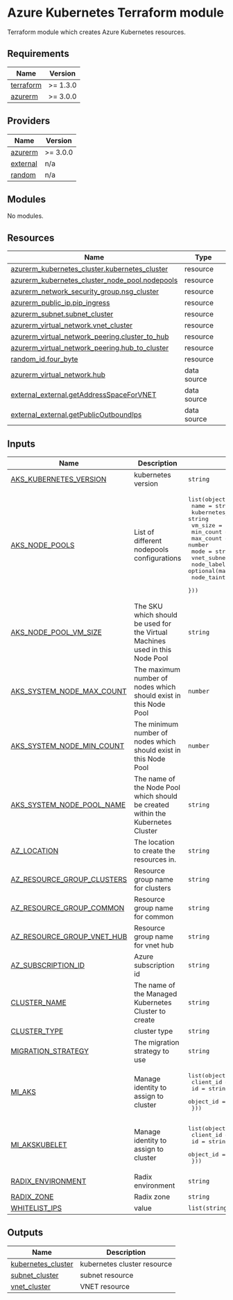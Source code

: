 # Azure Kubernetes Terraform module

Terraform module which creates Azure Kubernetes resources.

<!-- BEGIN_TF_DOCS -->
## Requirements

| Name | Version |
|------|---------|
| <a name="requirement_terraform"></a> [terraform](#requirement\_terraform) | >= 1.3.0 |
| <a name="requirement_azurerm"></a> [azurerm](#requirement\_azurerm) | >= 3.0.0 |

## Providers

| Name | Version |
|------|---------|
| <a name="provider_azurerm"></a> [azurerm](#provider\_azurerm) | >= 3.0.0 |
| <a name="provider_external"></a> [external](#provider\_external) | n/a |
| <a name="provider_random"></a> [random](#provider\_random) | n/a |

## Modules

No modules.

## Resources

| Name | Type |
|------|------|
| [azurerm_kubernetes_cluster.kubernetes_cluster](https://registry.terraform.io/providers/hashicorp/azurerm/latest/docs/resources/kubernetes_cluster) | resource |
| [azurerm_kubernetes_cluster_node_pool.nodepools](https://registry.terraform.io/providers/hashicorp/azurerm/latest/docs/resources/kubernetes_cluster_node_pool) | resource |
| [azurerm_network_security_group.nsg_cluster](https://registry.terraform.io/providers/hashicorp/azurerm/latest/docs/resources/network_security_group) | resource |
| [azurerm_public_ip.pip_ingress](https://registry.terraform.io/providers/hashicorp/azurerm/latest/docs/resources/public_ip) | resource |
| [azurerm_subnet.subnet_cluster](https://registry.terraform.io/providers/hashicorp/azurerm/latest/docs/resources/subnet) | resource |
| [azurerm_virtual_network.vnet_cluster](https://registry.terraform.io/providers/hashicorp/azurerm/latest/docs/resources/virtual_network) | resource |
| [azurerm_virtual_network_peering.cluster_to_hub](https://registry.terraform.io/providers/hashicorp/azurerm/latest/docs/resources/virtual_network_peering) | resource |
| [azurerm_virtual_network_peering.hub_to_cluster](https://registry.terraform.io/providers/hashicorp/azurerm/latest/docs/resources/virtual_network_peering) | resource |
| [random_id.four_byte](https://registry.terraform.io/providers/hashicorp/random/latest/docs/resources/id) | resource |
| [azurerm_virtual_network.hub](https://registry.terraform.io/providers/hashicorp/azurerm/latest/docs/data-sources/virtual_network) | data source |
| [external_external.getAddressSpaceForVNET](https://registry.terraform.io/providers/hashicorp/external/latest/docs/data-sources/external) | data source |
| [external_external.getPublicOutboundIps](https://registry.terraform.io/providers/hashicorp/external/latest/docs/data-sources/external) | data source |

## Inputs

| Name | Description | Type | Default | Required |
|------|-------------|------|---------|:--------:|
| <a name="input_AKS_KUBERNETES_VERSION"></a> [AKS\_KUBERNETES\_VERSION](#input\_AKS\_KUBERNETES\_VERSION) | kubernetes version | `string` | n/a | yes |
| <a name="input_AKS_NODE_POOLS"></a> [AKS\_NODE\_POOLS](#input\_AKS\_NODE\_POOLS) | List of different nodepools configurations | <pre>list(object({<br>    name                  = string<br>    kubernetes_cluster_id = string<br>    vm_size               = string<br>    min_count             = number<br>    max_count             = number<br>    mode                  = string<br>    vnet_subnet_id        = string<br>    node_labels           = optional(map(any))<br>    node_taints           = optional(list(string))<br>  }))</pre> | n/a | yes |
| <a name="input_AKS_NODE_POOL_VM_SIZE"></a> [AKS\_NODE\_POOL\_VM\_SIZE](#input\_AKS\_NODE\_POOL\_VM\_SIZE) | The SKU which should be used for the Virtual Machines used in this Node Pool | `string` | n/a | yes |
| <a name="input_AKS_SYSTEM_NODE_MAX_COUNT"></a> [AKS\_SYSTEM\_NODE\_MAX\_COUNT](#input\_AKS\_SYSTEM\_NODE\_MAX\_COUNT) | The maximum number of nodes which should exist in this Node Pool | `number` | n/a | yes |
| <a name="input_AKS_SYSTEM_NODE_MIN_COUNT"></a> [AKS\_SYSTEM\_NODE\_MIN\_COUNT](#input\_AKS\_SYSTEM\_NODE\_MIN\_COUNT) | The minimum number of nodes which should exist in this Node Pool | `number` | n/a | yes |
| <a name="input_AKS_SYSTEM_NODE_POOL_NAME"></a> [AKS\_SYSTEM\_NODE\_POOL\_NAME](#input\_AKS\_SYSTEM\_NODE\_POOL\_NAME) | The name of the Node Pool which should be created within the Kubernetes Cluster | `string` | n/a | yes |
| <a name="input_AZ_LOCATION"></a> [AZ\_LOCATION](#input\_AZ\_LOCATION) | The location to create the resources in. | `string` | n/a | yes |
| <a name="input_AZ_RESOURCE_GROUP_CLUSTERS"></a> [AZ\_RESOURCE\_GROUP\_CLUSTERS](#input\_AZ\_RESOURCE\_GROUP\_CLUSTERS) | Resource group name for clusters | `string` | n/a | yes |
| <a name="input_AZ_RESOURCE_GROUP_COMMON"></a> [AZ\_RESOURCE\_GROUP\_COMMON](#input\_AZ\_RESOURCE\_GROUP\_COMMON) | Resource group name for common | `string` | n/a | yes |
| <a name="input_AZ_RESOURCE_GROUP_VNET_HUB"></a> [AZ\_RESOURCE\_GROUP\_VNET\_HUB](#input\_AZ\_RESOURCE\_GROUP\_VNET\_HUB) | Resource group name for vnet hub | `string` | n/a | yes |
| <a name="input_AZ_SUBSCRIPTION_ID"></a> [AZ\_SUBSCRIPTION\_ID](#input\_AZ\_SUBSCRIPTION\_ID) | Azure subscription id | `string` | n/a | yes |
| <a name="input_CLUSTER_NAME"></a> [CLUSTER\_NAME](#input\_CLUSTER\_NAME) | The name of the Managed Kubernetes Cluster to create | `string` | n/a | yes |
| <a name="input_CLUSTER_TYPE"></a> [CLUSTER\_TYPE](#input\_CLUSTER\_TYPE) | cluster type | `string` | n/a | yes |
| <a name="input_MIGRATION_STRATEGY"></a> [MIGRATION\_STRATEGY](#input\_MIGRATION\_STRATEGY) | The migration strategy to use | `string` | n/a | yes |
| <a name="input_MI_AKS"></a> [MI\_AKS](#input\_MI\_AKS) | Manage identity to assign to cluster | <pre>list(object({<br>    client_id = string<br>    id        = string<br>    object_id = string<br>  }))</pre> | n/a | yes |
| <a name="input_MI_AKSKUBELET"></a> [MI\_AKSKUBELET](#input\_MI\_AKSKUBELET) | Manage identity to assign to cluster | <pre>list(object({<br>    client_id = string<br>    id        = string<br>    object_id = string<br>  }))</pre> | n/a | yes |
| <a name="input_RADIX_ENVIRONMENT"></a> [RADIX\_ENVIRONMENT](#input\_RADIX\_ENVIRONMENT) | Radix environment | `string` | n/a | yes |
| <a name="input_RADIX_ZONE"></a> [RADIX\_ZONE](#input\_RADIX\_ZONE) | Radix zone | `string` | n/a | yes |
| <a name="input_WHITELIST_IPS"></a> [WHITELIST\_IPS](#input\_WHITELIST\_IPS) | value | `list(string)` | n/a | yes |

## Outputs

| Name | Description |
|------|-------------|
| <a name="output_kubernetes_cluster"></a> [kubernetes\_cluster](#output\_kubernetes\_cluster) | kubernetes cluster resource |
| <a name="output_subnet_cluster"></a> [subnet\_cluster](#output\_subnet\_cluster) | subnet resource |
| <a name="output_vnet_cluster"></a> [vnet\_cluster](#output\_vnet\_cluster) | VNET resource |
<!-- END_TF_DOCS -->